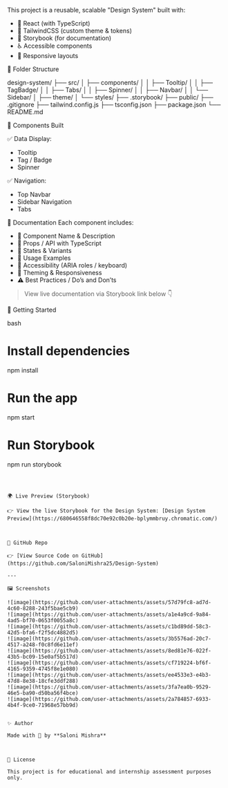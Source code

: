 This project is a reusable, scalable "Design System" built with:

- 🧩 React (with TypeScript)
- 🎨 TailwindCSS (custom theme & tokens)
- 📖 Storybook (for documentation)
- ♿ Accessible components
- 📱 Responsive layouts



📁 Folder Structure

design-system/
├── src/
│   ├── components/
│   │   ├── Tooltip/
│   │   ├── TagBadge/
│   │   ├── Tabs/
│   │   ├── Spinner/
│   │   ├── Navbar/
│   │   └── Sidebar/
│   ├── theme/
│   └── styles/
├── .storybook/
├── public/
├── .gitignore
├── tailwind.config.js
├── tsconfig.json
├── package.json
└── README.md


🧱 Components Built

✅ Data Display:
- Tooltip
- Tag / Badge
- Spinner


✅ Navigation:
- Top Navbar
- Sidebar Navigation
- Tabs



📄 Documentation
Each component includes:

- 📌 Component Name & Description
- 🧩 Props / API with TypeScript
- 🧪 States & Variants
- 🧠 Usage Examples
- 🎯 Accessibility (ARIA roles / keyboard)
- 🎨 Theming & Responsiveness
- ⚠️ Best Practices / Do’s and Don’ts
  

> View live documentation via Storybook link below 👇

🚀 Getting Started

bash
# Install dependencies
npm install

# Run the app
npm start

# Run Storybook
npm run storybook
```



🌍 Live Preview (Storybook)

👉 View the live Storybook for the Design System: [Design System Preview](https://680646558f8dc70e92c0b20e-bplymmbruy.chromatic.com/)



🔗 GitHub Repo

👉 [View Source Code on GitHub](https://github.com/SaloniMishra25/Design-System)

---

🖼️ Screenshots

![image](https://github.com/user-attachments/assets/57d79fc8-ad7d-4c60-8288-243f5bae5cb9)
![image](https://github.com/user-attachments/assets/a1e4a9cd-9a84-4ad5-bf70-0653f0055a8c)
![image](https://github.com/user-attachments/assets/c1bd89dd-58c3-42d5-bfa6-f2f5dc4882d5)
![image](https://github.com/user-attachments/assets/3b5576ad-20c7-4517-a248-f0c8fd6e11ef)
![image](https://github.com/user-attachments/assets/8ed81e76-022f-43b5-bc09-15e0af5b517d)
![image](https://github.com/user-attachments/assets/cf719224-bf6f-4165-9359-4745f8e1e080)
![image](https://github.com/user-attachments/assets/ee4533e3-e4b3-47d8-8e38-18cfe3ddf288)
![image](https://github.com/user-attachments/assets/3fa7ea0b-9529-46e5-ba90-d50ba56f4bce)
![image](https://github.com/user-attachments/assets/2a784857-6933-4b4f-9ce0-71968e57bb9d)


✨ Author

Made with 💖 by **Saloni Mishra**



📜 License

This project is for educational and internship assessment purposes only.
